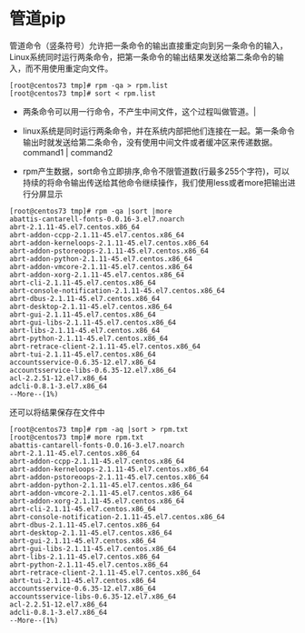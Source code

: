 管道pip
===
管道命令（竖条符号）允许把一条命令的输出直接重定向到另一条命令的输入，Linux系统同时运行两条命令，把第一条命令的输出结果发送给第二条命令的输入，而不用使用重定向文件。

``` shell
[root@centos73 tmp]# rpm -qa > rpm.list
[root@centos73 tmp]# sort < rpm.list 
```
- 两条命令可以用一行命令，不产生中间文件，这个过程叫做管道。|
- linux系统是同时运行两条命令，并在系统内部把他们连接在一起。第一条命令输出时就发送给第二条命令，没有使用中间文件或者缓冲区来传递数据。
command1 | command2

- rpm产生数据，sort命令立即排序,命令不限管道数(行最多255个字符)，可以持续的将命令输出传送给其他命令继续操作，我们使用less或者more把输出进行分屏显示

``` shell
[root@centos73 tmp]# rpm -qa |sort |more
abattis-cantarell-fonts-0.0.16-3.el7.noarch
abrt-2.1.11-45.el7.centos.x86_64
abrt-addon-ccpp-2.1.11-45.el7.centos.x86_64
abrt-addon-kerneloops-2.1.11-45.el7.centos.x86_64
abrt-addon-pstoreoops-2.1.11-45.el7.centos.x86_64
abrt-addon-python-2.1.11-45.el7.centos.x86_64
abrt-addon-vmcore-2.1.11-45.el7.centos.x86_64
abrt-addon-xorg-2.1.11-45.el7.centos.x86_64
abrt-cli-2.1.11-45.el7.centos.x86_64
abrt-console-notification-2.1.11-45.el7.centos.x86_64
abrt-dbus-2.1.11-45.el7.centos.x86_64
abrt-desktop-2.1.11-45.el7.centos.x86_64
abrt-gui-2.1.11-45.el7.centos.x86_64
abrt-gui-libs-2.1.11-45.el7.centos.x86_64
abrt-libs-2.1.11-45.el7.centos.x86_64
abrt-python-2.1.11-45.el7.centos.x86_64
abrt-retrace-client-2.1.11-45.el7.centos.x86_64
abrt-tui-2.1.11-45.el7.centos.x86_64
accountsservice-0.6.35-12.el7.x86_64
accountsservice-libs-0.6.35-12.el7.x86_64
acl-2.2.51-12.el7.x86_64
adcli-0.8.1-3.el7.x86_64
--More--(1%)
```
还可以将结果保存在文件中
``` shell
[root@centos73 tmp]# rpm -aq |sort > rpm.txt
[root@centos73 tmp]# more rpm.txt 
abattis-cantarell-fonts-0.0.16-3.el7.noarch
abrt-2.1.11-45.el7.centos.x86_64
abrt-addon-ccpp-2.1.11-45.el7.centos.x86_64
abrt-addon-kerneloops-2.1.11-45.el7.centos.x86_64
abrt-addon-pstoreoops-2.1.11-45.el7.centos.x86_64
abrt-addon-python-2.1.11-45.el7.centos.x86_64
abrt-addon-vmcore-2.1.11-45.el7.centos.x86_64
abrt-addon-xorg-2.1.11-45.el7.centos.x86_64
abrt-cli-2.1.11-45.el7.centos.x86_64
abrt-console-notification-2.1.11-45.el7.centos.x86_64
abrt-dbus-2.1.11-45.el7.centos.x86_64
abrt-desktop-2.1.11-45.el7.centos.x86_64
abrt-gui-2.1.11-45.el7.centos.x86_64
abrt-gui-libs-2.1.11-45.el7.centos.x86_64
abrt-libs-2.1.11-45.el7.centos.x86_64
abrt-python-2.1.11-45.el7.centos.x86_64
abrt-retrace-client-2.1.11-45.el7.centos.x86_64
abrt-tui-2.1.11-45.el7.centos.x86_64
accountsservice-0.6.35-12.el7.x86_64
accountsservice-libs-0.6.35-12.el7.x86_64
acl-2.2.51-12.el7.x86_64
adcli-0.8.1-3.el7.x86_64
--More--(1%)
```